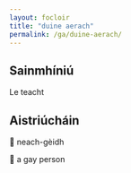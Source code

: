 ```yaml
---
layout: focloir
title: "duine aerach"
permalink: /ga/duine-aerach/
---
```


## Sainmhíniú

Le teacht

## Aistriúcháin

&#x1f3f4;&#xe0067;&#xe0062;&#xe0073;&#xe0063;&#xe0074;&#xe007f; neach-gèidh

&#x1f3f4;&#xe0067;&#xe0062;&#xe0065;&#xe006e;&#xe0067;&#xe007f; a gay person